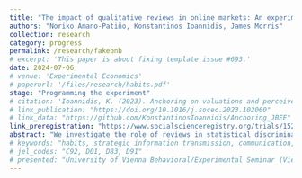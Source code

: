 ```yaml
---
title: "The impact of qualitative reviews in online markets: An experiment on racial statistical discrimination"
authors: "Noriko Amano-Patiño, Konstantinos Ioannidis, James Morris"
collection: research
category: progress
permalink: /research/fakebnb
# excerpt: 'This paper is about fixing template issue #693.'
date: 2024-07-06
# venue: 'Experimental Economics'
# paperurl: '/files/research/habits.pdf'
stage: "Programming the experiment"
# citation: 'Ioannidis, K. (2023). Anchoring on valuations and perceived informativeness. <i>Journal of Behavioral and Experimental Economics</i>. 106(102060).'
# link_publication: "https://doi.org/10.1016/j.socec.2023.102060"
# link_data: "https://github.com/KonstantinosIoannidis/Anchoring_JBEE"
link_preregistration: "https://www.socialscienceregistry.org/trials/15282"
abstract: "We investigate the role of reviews in statistical discrimination in the sharing economy (specifically in online rental markets). Using a controlled experiment in an Airbnb-like setting, we measure how quantitative and qualitative customer review information affects accommodation demand across minority and non-minority hosts. We create fictitious listings using scraped data from Airbnb and systematically vary host characteristics (through photos and names), the number of available customer reviews, and the  informativeness/quality of the available reviews. Our experimental design consists of two between participants treatments: one treatment varying host race (minority/non-minority) and review quantity (low/high, keeping quality of reviews fixed), and another treatment varying host race and review quality (low/high, keeping number of reviews fixed). This approach allows us to isolate the specific mechanisms through which customer reviews influence statistical discrimination. Our findings will provide insights for platform design to reduce racial discrimination in the sharing economy, complementing existing observational studies on discriminatory behavior in online markets."
# keywords: "habits, strategic information transmission, communication, experiment"
# jel_codes: "C92, D01, D83, D91"
# presented: "University of Vienna Behavioral/Experimental Seminar (Vienna, 2024), 14th Society for Experimental Finance Conference (Stavanger, 2024)"
---
```

